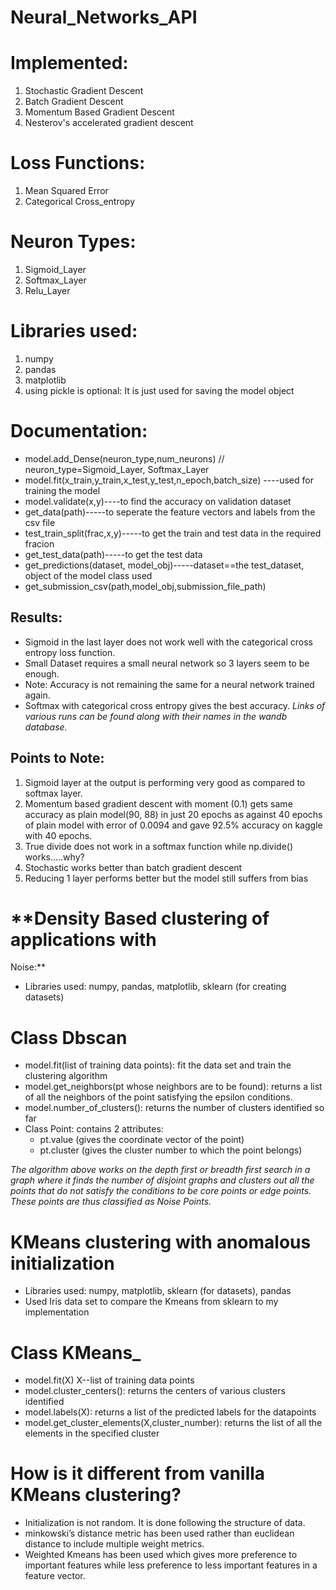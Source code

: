 # Neural_Networks_API



# Implemented:
1. Stochastic Gradient Descent
2. Batch Gradient Descent
3. Momentum Based Gradient Descent
4. Nesterov's accelerated gradient descent
# Loss Functions:
1. Mean Squared Error
2. Categorical Cross_entropy
# Neuron Types:
1. Sigmoid_Layer
2. Softmax_Layer
3. Relu_Layer
# Libraries used:
1. numpy
2. pandas
3. matplotlib
4. using pickle is optional: It is just used for saving the model object
# Documentation:
- model.add_Dense(neuron_type,num_neurons) // neuron_type=Sigmoid_Layer, Softmax_Layer
- model.fit(x_train,y_train,x_test,y_test,n_epoch,batch_size) ----used for training the model
- model.validate(x,y)----to find the accuracy on validation dataset
- get_data(path)-----to seperate the feature vectors and labels from the csv file
- test_train_split(frac,x,y)-----to get the train and test data in the required fracion
- get_test_data(path)-----to get the test data
- get_predictions(dataset, model_obj)-----dataset==the test_dataset, object of the model class used
- get_submission_csv(path,model_obj,submission_file_path)
## Results:
- Sigmoid in the last layer does not work well with the categorical cross entropy loss function.
- Small Dataset requires a small neural network so 3 layers seem to be enough.
- Note: Accuracy is not remaining the same for a neural network trained again.
- Softmax with categorical cross entropy gives the best accuracy.
*Links of various runs can be found along with their names in the wandb database.*
## Points to Note:
1. Sigmoid layer at the output is performing very good as compared to softmax layer.
2. Momentum based gradient descent with moment (0.1) gets same accuracy as plain model(90, 88) in just 20 epochs as against 40 epochs of plain model with error of 0.0094 and gave 92.5% accuracy on kaggle with 40 epochs.
3. True divide does not work in a softmax function while np.divide() works.....why?
4. Stochastic works better than batch gradient descent
5. Reducing 1 layer performs better but the model still suffers from bias


# **Density Based clustering of applications with
Noise:**
- Libraries used: numpy, pandas, matplotlib, sklearn (for creating datasets)
# Class Dbscan
- model.fit(list of training data points): fit the data set and train the clustering algorithm
- model.get_neighbors(pt whose neighbors are to be found): returns a list of all the neighbors of the point satisfying the epsilon conditions.
- model.number_of_clusters(): returns the number of clusters identified so far
- Class Point: contains 2 attributes: 
  - pt.value (gives the coordinate vector of the point)
  - pt.cluster (gives the cluster number to which the point belongs)

*The algorithm above works on the depth first or breadth first search in a
graph where it finds the number of disjoint graphs and clusters out all the
points that do not satisfy the conditions to be core points or edge
points. These points are thus classified as Noise Points.*


# KMeans clustering with anomalous initialization
- Libraries used: numpy, matplotlib, sklearn (for datasets), pandas
- Used Iris data set to compare the Kmeans from sklearn to my implementation
# Class KMeans_
- model.fit(X) X--list of training data points
- model.cluster_centers(): returns the centers of various clusters identified
- model.labels(X): returns a list of the predicted labels for the datapoints
- model.get_cluster_elements(X,cluster_number): returns the list of all the elements in the specified cluster
# How is it different from vanilla KMeans clustering?
- Initialization is not random. It is done following the structure of data.
- minkowski’s distance metric has been used rather than euclidean distance to include multiple weight metrics.
- Weighted Kmeans has been used which gives more preference to important features while less preference to less important features in a feature vector.



